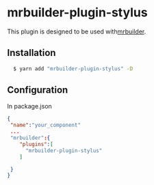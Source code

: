 mrbuilder-plugin-stylus
===
This plugin is designed to be used with[mrbuilder](https://github.com/jspears/mrbuilder).

## Installation
```sh
  $ yarn add "mrbuilder-plugin-stylus" -D
```
## Configuration
In package.json
```json
{
 "name":"your_component"
 ...
 "mrbuilder":{
    "plugins":[
      "mrbuilder-plugin-stylus"
    ]

 }
}
```
